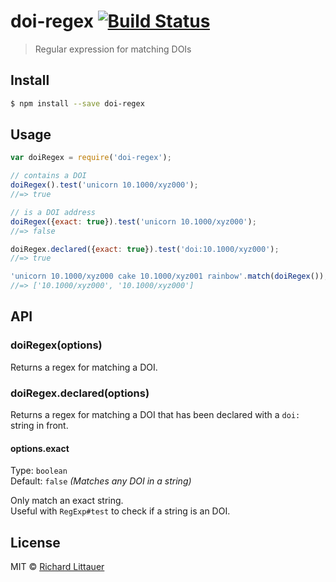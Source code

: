 # doi-regex [![Build Status](https://travis-ci.org/BeagleLab/doi-regex.svg?branch=master)](https://travis-ci.org/BeagleLab/doi-regex)

> Regular expression for matching DOIs


## Install

```sh
$ npm install --save doi-regex
```


## Usage

```js
var doiRegex = require('doi-regex');

// contains a DOI
doiRegex().test('unicorn 10.1000/xyz000');
//=> true

// is a DOI address
doiRegex({exact: true}).test('unicorn 10.1000/xyz000');
//=> false

doiRegex.declared({exact: true}).test('doi:10.1000/xyz000');
//=> true

'unicorn 10.1000/xyz000 cake 10.1000/xyz001 rainbow'.match(doiRegex());
//=> ['10.1000/xyz000', '10.1000/xyz000']
```


## API

### doiRegex(options)

Returns a regex for matching a DOI.

### doiRegex.declared(options)

Returns a regex for matching a DOI that has been declared with a `doi:` string in front.

#### options.exact

Type: `boolean`  
Default: `false` *(Matches any DOI in a string)*

Only match an exact string.  
Useful with `RegExp#test` to check if a string is an DOI.


## License

MIT © [Richard Littauer](http://burntfen.com)
